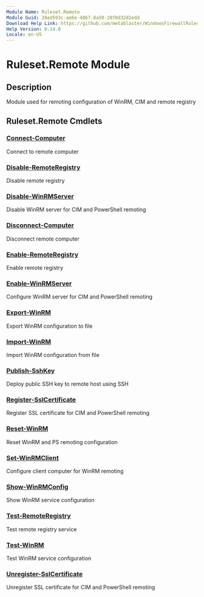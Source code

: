 ```yaml
---
Module Name: Ruleset.Remote
Module Guid: 28ed593c-ae6e-4067-8a50-28f0d32d2edd
Download Help Link: https://github.com/metablaster/WindowsFirewallRuleset/tree/master/Config/HelpContent/0.14.0
Help Version: 0.14.0
Locale: en-US
---
```


# Ruleset.Remote Module

## Description

Module used for remoting configuration of WinRM, CIM and remote registry

## Ruleset.Remote Cmdlets

### [Connect-Computer](Connect-Computer.md)

Connect to remote computer

### [Disable-RemoteRegistry](Disable-RemoteRegistry.md)

Disable remote registry

### [Disable-WinRMServer](Disable-WinRMServer.md)

Disable WinRM server for CIM and PowerShell remoting

### [Disconnect-Computer](Disconnect-Computer.md)

Disconnect remote computer

### [Enable-RemoteRegistry](Enable-RemoteRegistry.md)

Enable remote registry

### [Enable-WinRMServer](Enable-WinRMServer.md)

Configure WinRM server for CIM and PowerShell remoting

### [Export-WinRM](Export-WinRM.md)

Export WinRM configuration to file

### [Import-WinRM](Import-WinRM.md)

Import WinRM configuration from file

### [Publish-SshKey](Publish-SshKey.md)

Deploy public SSH key to remote host using SSH

### [Register-SslCertificate](Register-SslCertificate.md)

Register SSL certificate for CIM and PowerShell remoting

### [Reset-WinRM](Reset-WinRM.md)

Reset WinRM and PS remoting configuration

### [Set-WinRMClient](Set-WinRMClient.md)

Configure client computer for WinRM remoting

### [Show-WinRMConfig](Show-WinRMConfig.md)

Show WinRM service configuration

### [Test-RemoteRegistry](Test-RemoteRegistry.md)

Test remote registry service

### [Test-WinRM](Test-WinRM.md)

Test WinRM service configuration

### [Unregister-SslCertificate](Unregister-SslCertificate.md)

Unregister SSL certificate for CIM and PowerShell remoting
